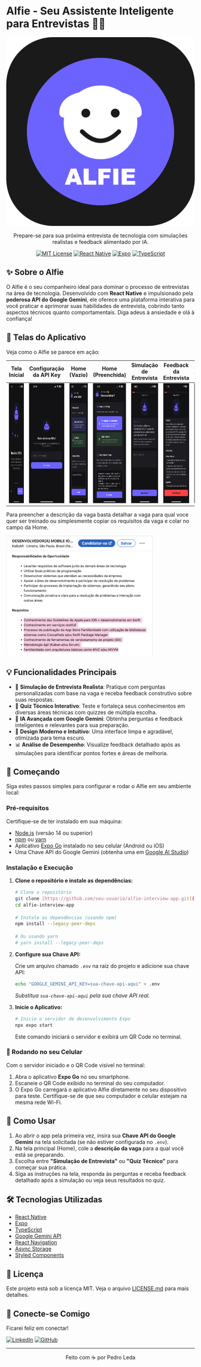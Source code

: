 # Alfie - Seu Assistente Inteligente para Entrevistas 🚀🤖

<div align="center">

![Alfie Logo](assets/icon.png)

</div>

<p align="center">Prepare-se para sua próxima entrevista de tecnologia com simulações realistas e feedback alimentado por IA.</p>

<div align="center">

[![MIT License](https://img.shields.io/badge/License-MIT-green.svg)](https://choosealicense.com/licenses/mit/)
[![React Native](https://img.shields.io/badge/React_Native-20232A?style=flat&logo=react&logoColor=61DAFB)](https://reactnative.dev/)
[![Expo](https://img.shields.io/badge/Expo-000020?style=flat&logo=expo&logoColor=white)](https://expo.dev/)
[![TypeScript](https://img.shields.io/badge/TypeScript-007ACC?style=flat&logo=typescript&logoColor=white)](https://www.typescriptlang.org/)

</div>

## ✨ Sobre o Alfie

O Alfie é o seu companheiro ideal para dominar o processo de entrevistas na área de tecnologia. Desenvolvido com **React Native** e impulsionado pela **poderosa API do Google Gemini**, ele oferece uma plataforma interativa para você praticar e aprimorar suas habilidades de entrevista, cobrindo tanto aspectos técnicos quanto comportamentais. Diga adeus à ansiedade e olá à confiança!

## 📸 Telas do Aplicativo

Veja como o Alfie se parece em ação:

|                                        Tela Inicial                                        |                                       Configuração da API Key                                        |                                               Home (Vazio)                                                |                                                Home (Preenchida)                                                |                                       Simulação de Entrevista                                        |                                       Feedback da Entrevista                                        |                                       Quiz Técnico                                        |
| :----------------------------------------------------------------------------------------: | :--------------------------------------------------------------------------------------------------: | :-------------------------------------------------------------------------------------------------------: | :-------------------------------------------------------------------------------------------------------------: | :--------------------------------------------------------------------------------------------------: | :-------------------------------------------------------------------------------------------------: | :---------------------------------------------------------------------------------------: |
| <img src="assets/screenshots/1.png" width="180" height="320" alt="Tela Inicial do Alfie"/> | <img src="assets/screenshots/2.png" width="180" height="320" alt="Tela de configuração da API Key"/> | <img src="assets/screenshots/3.png" width="180" height="320" alt="Tela Home antes de configurar a vaga"/> | <img src="assets/screenshots/4.png" width="180" height="320" alt="Tela Home com descrição da vaga preenchida"/> | <img src="assets/screenshots/5.png" width="180" height="320" alt="Tela de Simulação de Entrevista"/> | <img src="assets/screenshots/6.png" width="180" height="320" alt="Tela de Feedback da Entrevista"/> | <img src="assets/screenshots/7.png" width="180" height="320" alt="Tela de Quiz Técnico"/> |

Para preencher a descrição da vaga basta detalhar a vaga para qual voce quer ser treinado ou simplesmente copiar os requisitos da vaga e colar no campo da Home.

<img src="assets/screenshots/requisitos.png"  height="320" alt="Tela de Quiz Técnico"/>

## 💡 Funcionalidades Principais

- 🎯 **Simulação de Entrevista Realista**: Pratique com perguntas personalizadas com base na vaga e receba feedback construtivo sobre suas respostas.
- 📝 **Quiz Técnico Interativo**: Teste e fortaleça seus conhecimentos em diversas áreas técnicas com quizzes de múltipla escolha.
- 🧠 **IA Avançada com Google Gemini**: Obtenha perguntas e feedback inteligentes e relevantes para sua preparação.
- 🌙 **Design Moderno e Intuitivo**: Uma interface limpa e agradável, otimizada para tema escuro.
- 📊 **Análise de Desempenho**: Visualize feedback detalhado após as simulações para identificar pontos fortes e áreas de melhoria.

## 🚀 Começando

Siga estes passos simples para configurar e rodar o Alfie em seu ambiente local:

### Pré-requisitos

Certifique-se de ter instalado em sua máquina:

- [Node.js](https://nodejs.org/) (versão 14 ou superior)
- [npm](https://www.npmjs.com/get-npm) ou [yarn](https://yarnpkg.com/)
- Aplicativo [Expo Go](https://expo.dev/client) instalado no seu celular (Android ou iOS)
- Uma Chave API do Google Gemini (obtenha uma em [Google AI Studio](https://aistudio.google.com/))

### Instalação e Execução

1.  **Clone o repositório e instale as dependências:**

    ```bash
    # Clone o repositório
    git clone [https://github.com/seu-usuario/alfie-interview-app.git](https://github.com/seu-usuario/alfie-interview-app.git)
    cd alfie-interview-app

    # Instale as dependências (usando npm)
    npm install --legacy-peer-deps

    # Ou usando yarn
    # yarn install --legacy-peer-deps
    ```

2.  **Configure sua Chave API:**

    Crie um arquivo chamado `.env` na raiz do projeto e adicione sua chave API:

    ```bash
    echo "GOOGLE_GEMINI_API_KEY=sua-chave-api-aqui" > .env
    ```

    _Substitua `sua-chave-api-aqui` pela sua chave API real._

3.  **Inicie o Aplicativo:**

    ```bash
    # Inicie o servidor de desenvolvimento Expo
    npx expo start
    ```

    Este comando iniciará o servidor e exibirá um QR Code no terminal.

### 📱 Rodando no seu Celular

Com o servidor iniciado e o QR Code visível no terminal:

1.  Abra o aplicativo **Expo Go** no seu smartphone.
2.  Escaneie o QR Code exibido no terminal do seu computador.
3.  O Expo Go carregará o aplicativo Alfie diretamente no seu dispositivo para teste. Certifique-se de que seu computador e celular estejam na mesma rede Wi-Fi.

## 🎯 Como Usar

1.  Ao abrir o app pela primeira vez, insira sua **Chave API do Google Gemini** na tela solicitada (se não estiver configurada no `.env`).
2.  Na tela principal (Home), cole a **descrição da vaga** para a qual você está se preparando.
3.  Escolha entre **"Simulação de Entrevista"** ou **"Quiz Técnico"** para começar sua prática.
4.  Siga as instruções na tela, responda às perguntas e receba feedback detalhado após a simulação ou veja seus resultados no quiz.

## 🛠️ Tecnologias Utilizadas

- [React Native](https://reactnative.dev/)
- [Expo](https://expo.dev/)
- [TypeScript](https://www.typescriptlang.org/)
- [Google Gemini API](https://ai.google.dev/)
- [React Navigation](https://reactnavigation.org/)
- [Async Storage](https://react-native-async-storage.github.io/async-storage/)
- [Styled Components](https://styled-components.com/)

## 📄 Licença

Este projeto está sob a licença MIT. Veja o arquivo [LICENSE.md](LICENSE.md) para mais detalhes.

## 🤝 Conecte-se Comigo

Ficarei feliz em conectar!

[![LinkedIn](https://img.shields.io/badge/LinkedIn-0077B5?style=for-the-badge&logo=linkedin&logoColor=white)](https://www.linkedin.com/in/pedroleda)
[![GitHub](https://img.shields.io/badge/GitHub-100000?style=for-the-badge&logo=github&logoColor=white)](https://github.com/pedrinholeda)

---

<div align="center">
Feito com ☕️ por Pedro Leda
</div>
